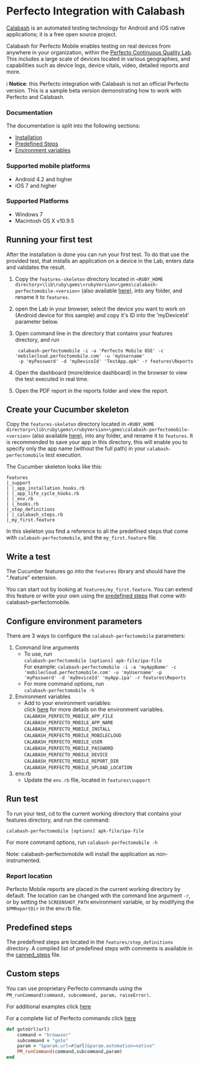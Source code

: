 Perfecto Integration with Calabash
===========================

[Calabash](http://calaba.sh/) is an automated testing technology for Android and iOS native applications; it is a free open source project.

Calabash for Perfecto Mobile enables testing on real devices from anywhere in your organization, within the [Perfecto Continuous Quality Lab](http://www.perfectomobile.com/). This includes a large scale of devices located in various geographies, and capabilities such as device logs, device vitals, video, detailed reports and more.

:information_source: **Notice**: this Perfecto integration with Calabash is not an official Perfecto version. This is a sample beta version demonstrating how to work with Perfecto and Calabash.

### Documentation
The documentation is split into the following sections:

- [Installation](https://github.com/PerfectoCode/Community-Samples/blob/master/Calabash/src/documents/installation.md)
- [Predefined Steps](https://github.com/PerfectoCode/Community-Samples/blob/master/Calabash/src/documents/canned_steps.md)
- [Environment variables](https://github.com/PerfectoCode/Community-Samples/blob/master/Calabash/src/ENVIRONMENT_VARIABLES.md)

### Supported mobile platforms
 - Android 4.2 and higher<br/>
 - iOS 7 and higher

### Supported Platforms
- Windows 7
- Macintosh OS X v10.9.5


Running your first test
--------------
After the installation is done you can run your first test. To do that use the provided test, that installs an application on a device in the Lab, enters data and validates the result. 

1. Copy the `features-skeleton` directory located in `<RUBY_HOME directory>\lib\ruby\gems\<rubyVersion>\gems\calabash-perfectomobile-<version>` (also available [here](https://github.com/PerfectoCode/Community-Samples/blob/master/Calabash/src/features-skeleton)), into any folder, and rename it to `features`. 
2. open the Lab in your browser, select the device you want to work on (Android device for this sample) and copy it's ID into the 'myDeviceId' parameter below.
3. Open command line in the directory that contains your features directory, and run </br> 

		calabash-perfectomobile -i -a 'Perfecto Mobile OSE' -c 'mobilecloud.perfectomobile.com' -u 'myUsername' 
		-p 'myPassword' -d 'myDeviceId' 'TestApp.apk' -r features\Reports

4. Open the dashboard (more/device dashboard) in the browser to view the test executed in real time.
5. Open the PDF report in the reports folder and view the report. 
	


Create your Cucumber skeleton
--------------

Copy the `features-skeleton` directory located in `<RUBY_HOME directory>\lib\ruby\gems\<rubyVersion>\gems\calabash-perfectomobile-<version>` (also available [here](https://github.com/PerfectoCode/Community-Samples/blob/master/Calabash/src/features-skeleton)), into any folder, and rename it to `features`. It is recommended to save your app in this directory, this will enable you to specify only the app name (without the full path) in your `calabash-perfectomobile` test execution.

The Cucumber skeleton looks like this:

    features
    |_support
    | |_app_installation_hooks.rb
    | |_app_life_cycle_hooks.rb
    | |_env.rb
    | |_hooks.rb
    |_step_definitions
    | |_calabash_steps.rb
    |_my_first.feature

In this skeleton you find a reference to all the predefined steps that come with `calabash-perfectomobile`, and the `my_first.feature` file.

Write a test
--------------

The Cucumber features go into the `features` library and should have the ".feature" extension.

You can start out by looking at `features/my_first.feature`. You can extend this feature or write your own using the [predefined steps](https://github.com/PerfectoCode/Community-Samples/blob/master/Calabash/src/documents/canned_steps.md) that come with calabash-perfectomobile.

Configure environment parameters
------------
There are 3 ways to configure the `calabash-perfectomobile` parameters:

1. Command line arguments
	- To use, run <br/>
	`calabash-perfectomobile [options] apk-file/ipa-file` <br/>
	For example: `calabash-perfectomobile -i -a 'myAppName' -c 'mobilecloud.perfectomobile.com' -u 'myUsername' -p 'myPassword' -d 'myDeviceId' 'myApp.ipa' -r features\Reports`
	- For more command options, run <br/>
	`calabash-perfectomobile -h`
2. Environment variables
	- Add to your environment variables: <br/>
	click [here](https://github.com/PerfectoCode/Community-Samples/blob/master/Calabash/src/ENVIRONMENT_VARIABLES.md) for more details on the environment variables. <br/>
	`CALABASH_PERFECTO_MOBILE_APP_FILE` <br/>
	`CALABASH_PERFECTO_MOBILE_APP_NAME` <br/>
	`CALABASH_PERFECTO_MOBILE_INSTALL` <br/>
	`CALABASH_PERFECTO_MOBILE_MOBILECLOUD` <br/>
	`CALABASH_PERFECTO_MOBILE_USER` <br/>
	`CALABASH_PERFECTO_MOBILE_PASSWORD` <br/>
	`CALABASH_PERFECTO_MOBILE_DEVICE` <br/>
	`CALABASH_PERFECTO_MOBILE_REPORT_DIR` <br/>
	`CALABASH_PERFECTO_MOBILE_UPLOAD_LOCATION` <br/>
3. env.rb
	- Update the `env.rb` file, located in `features\support`

Run test
------------
To run your test, cd to the current working directory that contains your features directory, and run the command:

    calabash-perfectomobile [options] apk-file/ipa-file

For more command options, run `calabash-perfectomobile -h`

Note: calabash-perfectomobile will install the application as non-instrumented.

### Report location
Perfecto Mobile reports are placed in the current working directory by default. The location can be changed with the command line argument `-r`, or by setting the `SCREENSHOT_PATH` environment variable, or by modifying the `$PMReportDir` in the env.rb file.

Predefined steps
-----------------

The predefined steps are located in the `features/step_definitions` directory. A compiled list of predefined steps with comments is available in the [canned_steps](https://github.com/PerfectoCode/Community-Samples/blob/master/Calabash/src/documents/canned_steps.md) file.

Custom steps
-----------------

You can use proprietary Perfecto commands using the `PM_runCommand(command, subcommand, param, raiseError)`.

For additional examples click [here](https://github.com/PerfectoCode/Community-Samples/blob/master/Calabash/src/lib/calabash-perfectomobile/perfectomobile_actions.rb)

For a complete list of Perfecto commands click [here](https://community.perfectomobile.com/?communities=&media_types=&types%5B%5D=series&categories%5B%5D=Perfecto%20CQ%20Lab&tags%5B%5D=function%20reference&authors_ids=&feed=recent)


```Ruby
def gotoUrl(url)
    command = "browwser"
	subcommand = "goto"
	param = "&param.url=#{url}&param.automation=native"
    PM_runCommand(command,subcommand,param)  
end
```
